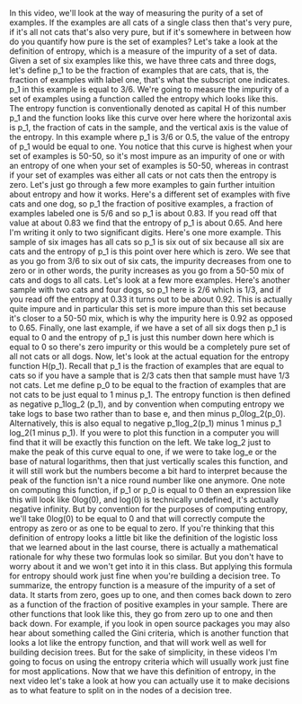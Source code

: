 In this video, we'll look at the way of measuring the purity of a set of examples. If the examples are all cats of a single class then that's very pure, if it's all not cats that's also very pure, but if it's somewhere in between how do you quantify how pure is the set of examples? Let's take a look at the definition of entropy, which is a measure of the impurity of a set of data. Given a set of six examples like this, we have three cats and three dogs, let's define p_1 to be the fraction of examples that are cats, that is, the fraction of examples with label one, that's what the subscript one indicates. p_1 in this example is equal to 3/6. We're going to measure the impurity of a set of examples using a function called the entropy which looks like this. The entropy function is conventionally denoted as capital H of this number p_1 and the function looks like this curve over here where the horizontal axis is p_1, the fraction of cats in the sample, and the vertical axis is the value of the entropy. In this example where p_1 is 3/6 or 0.5, the value of the entropy of p_1 would be equal to one. You notice that this curve is highest when your set of examples is 50-50, so it's most impure as an impurity of one or with an entropy of one when your set of examples is 50-50, whereas in contrast if your set of examples was either all cats or not cats then the entropy is zero. Let's just go through a few more examples to gain further intuition about entropy and how it works. Here's a different set of examples with five cats and one dog, so p_1 the fraction of positive examples, a fraction of examples labeled one is 5/6 and so p_1 is about 0.83. If you read off that value at about 0.83 we find that the entropy of p_1 is about 0.65. And here I'm writing it only to two significant digits. Here's one more example. This sample of six images has all cats so p_1 is six out of six because all six are cats and the entropy of p_1 is this point over here which is zero. We see that as you go from 3/6 to six out of six cats, the impurity decreases from one to zero or in other words, the purity increases as you go from a 50-50 mix of cats and dogs to all cats. Let's look at a few more examples. Here's another sample with two cats and four dogs, so p_1 here is 2/6 which is 1/3, and if you read off the entropy at 0.33 it turns out to be about 0.92. This is actually quite impure and in particular this set is more impure than this set because it's closer to a 50-50 mix, which is why the impurity here is 0.92 as opposed to 0.65. Finally, one last example, if we have a set of all six dogs then p_1 is equal to 0 and the entropy of p_1 is just this number down here which is equal to 0 so there's zero impurity or this would be a completely pure set of all not cats or all dogs. Now, let's look at the actual equation for the entropy function H(p_1). Recall that p_1 is the fraction of examples that are equal to cats so if you have a sample that is 2/3 cats then that sample must have 1/3 not cats. Let me define p_0 to be equal to the fraction of examples that are not cats to be just equal to 1 minus p_1. The entropy function is then defined as negative p_1log_2 (p_1), and by convention when computing entropy we take logs to base two rather than to base e, and then minus p_0log_2(p_0). Alternatively, this is also equal to negative p_1log_2(p_1) minus 1 minus p_1 log_2(1 minus p_1). If you were to plot this function in a computer you will find that it will be exactly this function on the left. We take log_2 just to make the peak of this curve equal to one, if we were to take log_e or the base of natural logarithms, then that just vertically scales this function, and it will still work but the numbers become a bit hard to interpret because the peak of the function isn't a nice round number like one anymore. One note on computing this function, if p_1 or p_0 is equal to 0 then an expression like this will look like 0log(0), and log(0) is technically undefined, it's actually negative infinity. But by convention for the purposes of computing entropy, we'll take 0log(0) to be equal to 0 and that will correctly compute the entropy as zero or as one to be equal to zero. If you're thinking that this definition of entropy looks a little bit like the definition of the logistic loss that we learned about in the last course, there is actually a mathematical rationale for why these two formulas look so similar. But you don't have to worry about it and we won't get into it in this class. But applying this formula for entropy should work just fine when you're building a decision tree. To summarize, the entropy function is a measure of the impurity of a set of data. It starts from zero, goes up to one, and then comes back down to zero as a function of the fraction of positive examples in your sample. There are other functions that look like this, they go from zero up to one and then back down. For example, if you look in open source packages you may also hear about something called the Gini criteria, which is another function that looks a lot like the entropy function, and that will work well as well for building decision trees. But for the sake of simplicity, in these videos I'm going to focus on using the entropy criteria which will usually work just fine for most applications. Now that we have this definition of entropy, in the next video let's take a look at how you can actually use it to make decisions as to what feature to split on in the nodes of a decision tree.
